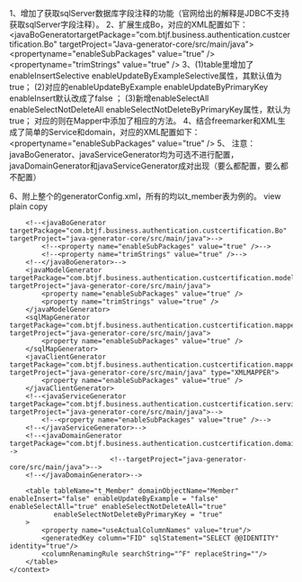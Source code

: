 1、增加了获取sqlServer数据库字段注释的功能（官网给出的解释是JDBC不支持获取sqlServer字段注释）。
2、扩展生成Bo，对应的XML配置如下：
<javaBoGeneratortargetPackage="com.btjf.business.authentication.custcertification.Bo"
       targetProject="Java-generator-core/src/main/java">
       <propertyname="enableSubPackages" value="true" />
       <propertyname="trimStrings" value="true" />
</javaBoGenerator>
3、(1)table里增加了
enableInsertSelective
enableUpdateByExampleSelective属性，其默认值为true；
(2)对应的enableUpdateByExample
enableUpdateByPrimaryKey
enableInsert默认改成了false ；
(3)新增enableSelectAll
enableSelectNotDeleteAll
enableSelectNotDeleteByPrimaryKey属性，默认为true；
对应的则在Mapper中添加了相应的方法。
4、结合freemarker和XML生成了简单的Service和domain，对应的XML配置如下：
<javaServiceGenerator targetPackage="com.btjf.business.authentication.custcertification.service"
            targetProject="java-generator-core/src/main/java">
       <propertyname="enableSubPackages" value="true" />
</javaServiceGenerator>
<javaDomainGenerator targetPackage="com.btjf.business.authentication.custcertification.domain"
           targetProject="java-generator-core/src/main/java">
</javaDomainGenerator>
5、 注意：javaBoGenerator、javaServiceGenerator均为可选不进行配置，javaDomainGenerator和javaServiceGenerator成对出现（要么都配置，要么都不配置）
 
6、附上整个的generatorConfig.xml，所有的均以t_member表为例的。
 view plain copy 
<?xml version="1.0" encoding="UTF-8" ?>  
  
<!DOCTYPE generatorConfiguration PUBLIC "-//mybatis.org//DTD MyBatis Generator Configuration 1.0//EN" "http://mybatis.org/dtd/mybatis-generator-config_1_0.dtd" >  
<generatorConfiguration>  
    <classPathEntry location="F:/tools/libs/com/microsoft/sqlserver/sqljdbc4/6.0/sqljdbc4-6.0.jar" />  
    <context id="beitaijinfu" targetRuntime="MyBatis3">  
        <property name="javaFileEncoding" value="UTF-8"/>  
        <property name="mergeable" value="true" />  
        <plugin type="org.mybatis.generator.plugins.EqualsHashCodePlugin" />  
        <plugin type="org.mybatis.generator.plugins.CaseInsensitiveLikePlugin"></plugin>  
        <plugin type="org.mybatis.generator.plugins.SerializablePlugin"></plugin>  
        <commentGenerator  type="org.mybatis.generator.internal.DefaultCommentGenerator">  
            <property name="suppressDate" value="true" />  
            <property name="addRemarkComments" value="true" />  
        </commentGenerator>  
        <jdbcConnection driverClass="com.microsoft.sqlserver.jdbc.SQLServerDriver" connectionURL=""  
                        userId="" password="" />  
        <javaTypeResolver>  
            <property name="forceBigDecimals" value="false"/>  
        </javaTypeResolver>  
  
        <!--<javaBoGenerator targetPackage="com.btjf.business.authentication.custcertification.Bo" targetProject="java-generator-core/src/main/java">-->  
            <!--<property name="enableSubPackages" value="true" />-->  
            <!--<property name="trimStrings" value="true" />-->  
        <!--</javaBoGenerator>-->  
        <javaModelGenerator targetPackage="com.btjf.business.authentication.custcertification.model" targetProject="java-generator-core/src/main/java">  
            <property name="enableSubPackages" value="true" />  
            <property name="trimStrings" value="true" />  
        </javaModelGenerator>  
        <sqlMapGenerator targetPackage="com.btjf.business.authentication.custcertification.mapper" targetProject="java-generator-core/src/main/java">  
            <property name="enableSubPackages" value="true" />  
        </sqlMapGenerator>  
        <javaClientGenerator targetPackage="com.btjf.business.authentication.custcertification.mapper" targetProject="java-generator-core/src/main/java" type="XMLMAPPER">  
            <property name="enableSubPackages" value="true" />  
        </javaClientGenerator>  
        <!--<javaServiceGenerator targetPackage="com.btjf.business.authentication.custcertification.service" targetProject="java-generator-core/src/main/java">-->  
            <!--<property name="enableSubPackages" value="true" />-->  
        <!--</javaServiceGenerator>-->  
        <!--<javaDomainGenerator targetPackage="com.btjf.business.authentication.custcertification.domain"-->  
                             <!--targetProject="java-generator-core/src/main/java">-->  
        <!--</javaDomainGenerator>-->  
  
        <table tableName="t_Member" domainObjectName="Member"  enableInsert="false" enableUpdateByExample = "false" enableSelectAll="true" enableSelectNotDeleteAll="true"  
               enableSelectNotDeleteByPrimaryKey = "true"  
        >  
            <property name="useActualColumnNames" value="true"/>  
            <generatedKey column="FID" sqlStatement="SELECT @@IDENTITY" identity="true"/>  
            <columnRenamingRule searchString="^F" replaceString=""/>  
        </table>  
    </context>  
  
</generatorConfiguration>  
